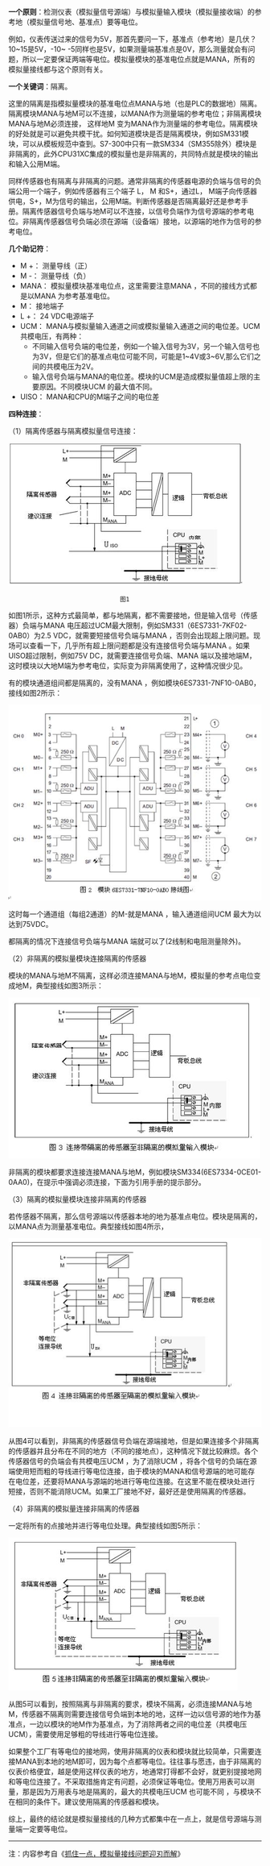 **一个原则**：检测仪表（模拟量信号源端）与模拟量输入模块（模拟量接收端）的参考地（模拟量信号地、基准点）要等电位。

例如，仪表传送过来的信号为5V，那首先要问一下，基准点（参考地）是几伏？10~15是5V，-10~ -5同样也是5V，如果测量端基准点是0V，那么测量就会有问题，所以一定要保证两端等电位。模拟量模块的基准电位点就是MANA，所有的模拟量接线都与这个原则有关。

**一个关键词**：隔离。

这里的隔离是指模拟量模块的基准电位点MANA与地（也是PLC的数据地）隔离。隔离模块MANA与地M可以不连接，以MANA作为测量端的参考电位；非隔离模块MANA与地M必须连接， 这样地M 变为MANA作为测量端的参考电位。隔离模块的好处就是可以避免共模干扰。如何知道模块是否是隔离模块，例如SM331模块，可以从模板规范中查到。S7-300中只有一款SM334（SM355除外）模块是非隔离的，此外CPU31XC集成的模拟量也是非隔离的，共同特点就是模块的输出和输入公用M端。

同样传感器也有隔离与非隔离的问题。通常非隔离的传感器电源的负端与信号的负端公用一个端子，例如传感器有三个端子 L， M 和S+，通过L， M端子向传感器供电，S+，M为信号的输出，公用M端。判断传感器是否隔离最好还是参考手册。隔离传感器信号负端与地M可以不连接，以信号负端作为信号源端的参考电位。非隔离传感器信号负端必须在源端（设备端）接地，以源端的地作为信号的参考电位。

**几个助记符**：

* M +： 测量导线（正）
* M -：  测量导线（负）
* MANA： 模拟量模块基准电位点，这里需要注意MANA  ，不同的接线方式都是以MANA  为参考基准电位。
* M：    接地端子 
* L +： 24 VDC电源端子
* UCM： MANA与模拟量输入通道之间或模拟量输入通道之间的电位差。UCM共模电压，有两种：
  * 不同输入信号负端的电位差，例如一个输入信号为3V，另一个输入信号也为3V，但是它们的基准点电位可能不同，可能是1~4V或3~6V,那么它们之间的共模电压为2V。
  * 输入信号负端与MANA的电位差。模块的UCM是造成模拟量值超上限的主要原因。不同模块UCM 的最大值不同。
* UISO： MANA和CPU的M端子之间的电位差

**四种连接**：

（1）隔离传感器与隔离模拟量信号连接：

![](/assets/1.JPG)

```
                               图1
```

如图1所示，这种方式最简单，都与地隔离，都不需要接地，但是输入信号（传感器）负端与MANA 电压超过UCM最大限制，例如SM331（6ES7331-7KF02-0AB0）为2.5 VDC，就需要短接信号负端与MANA  ，否则会出现超上限问题。现场可以查看一下，几乎所有超上限问题都是没有连接信号负端与MANA 。如果UISO超过限制，例如75V DC，就需要连接信号负端、MANA 端以及接地端M，这时模块以大地M端为参考电位，实际变为非隔离使用了，这种情况很少见。

有的模块通道组间都是隔离的，没有MANA  ，例如模块6ES7331-7NF10-0AB0，接线如图2所示：

![](/assets/2.JPG)

这时每一个通道组（每组2通道）的M-就是MANA ，输入通道组间UCM 最大为以达到75VDC。

都隔离的情况下连接信号负端与MANA 端就可以了\(2线制和电阻测量除外\)。

（2）非隔离的模拟量模块连接隔离的传感器

模块的MANA与地M不隔离，这样必须连接MANA与地M，模拟量的参考点电位变成地M，典型接线如图3所示：

![](/assets/333.JPG)

非隔离的模块都要求连接连接MANA与地M，例如模块SM334\(6ES7334-0CE01-0AA0\)，在提示中强调必须连接，下面为引用手册的提示部分。

（3）隔离的模拟量模块连接非隔离的传感器

若传感器不隔离，那么信号源端以传感器本地的地为基准点电位。模块是隔离的，以MANA点为测量基准电位。典型接线如图4所示，

![](/assets/000.JPG)

从图4可以看到，非隔离的传感器信号负端在源端接地，但是如果连接多个非隔离的传感器并且分布在不同的地方（不同的接地点），这种情况下就比较麻烦。各个传感器信号的负端会有共模电压UCM ，为了消除UCM ，将各个信号的负端在源端使用短而粗的导线进行等电位连接，由于模块的MANA和信号源端的地可能存在电位差，还要将MANA与源端的地进行等电位连接。在这里不能在模块处进行短接，否则不能消除UCM。如果工厂接地不好，最好还是使用隔离的传感器。

（4）非隔离的模拟量连接非隔离的传感器

一定将所有的点接地并进行等电位处理。典型接线如图5所示：

![](/assets/000000.JPG)

从图5可以看到，按照隔离与非隔离的要求，模块不隔离，必须连接MANA与地M，传感器不隔离则需要连接信号负端到本地的地，这样一边以信号源的地作为基准点，一边以模块的地M作为基准点，为了消除两者之间的电位差（共模电压UCM），需要使用足够粗的导线进行等电位连接。

如果整个工厂有等电位的接地网，使用非隔离的仪表和模块就比较简单，只需要连接MANA到本地的地M即可，因为每个点都等电位。往往事与愿违，由于非隔离的仪表价格便宜，越是使用这样仪表的地方，地通常打得都不会好，就更别提接地网和等电位连接了。不采取措施肯定有问题，必须保证等电位。使用万用表可以测量，那是因为万用表与地是隔离的，最大的共模电压UCM   也可能不同 ，与模块不在相同的条件下。建议使用隔离的传感器和模块。

综上，最终的结论就是模拟量接线的几种方式都集中在一点上，就是信号源端与测量端一定要等电位。

---

注：内容参考自《[抓住一点，模拟量接线问题迎刃而解](http://www.ad.siemens.com.cn/club/bbs/post.aspx?a_id=1173639&b_id=25&s_id=0&num=17&type=poster)》


